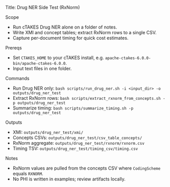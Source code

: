 Title: Drug NER Side Test (RxNorm)

Scope
- Run cTAKES Drug NER alone on a folder of notes.
- Write XMI and concept tables; extract RxNorm rows to a single CSV.
- Capture per-document timing for quick cost estimates.

Prereqs
- Set `CTAKES_HOME` to your cTAKES install, e.g. `apache-ctakes-6.0.0-bin/apache-ctakes-6.0.0`.
- Input text files in one folder.

Commands
- Run Drug NER only:
  `bash scripts/run_drug_ner.sh -i <input_dir> -o outputs/drug_ner_test`
- Extract RxNorm rows:
  `bash scripts/extract_rxnorm_from_concepts.sh -p outputs/drug_ner_test`
- Summarize timing:
  `bash scripts/summarize_timing.sh -p outputs/drug_ner_test`

Outputs
- XMI: `outputs/drug_ner_test/xmi/`
- Concepts CSVs: `outputs/drug_ner_test/csv_table_concepts/`
- RxNorm aggregate: `outputs/drug_ner_test/rxnorm/rxnorm.csv`
- Timing TSV: `outputs/drug_ner_test/timing_csv/timing.csv`

Notes
- RxNorm values are pulled from the concepts CSV where `CodingScheme` equals `RXNORM`.
- No PHI is written in examples; review artifacts locally.

